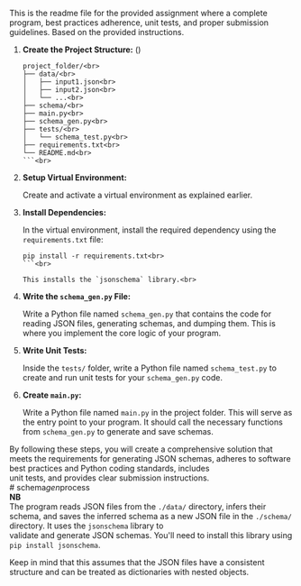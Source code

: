 
This is the readme file for the provided assignment where a complete program, best practices adherence, unit tests, and proper submission guidelines. Based on the provided instructions.
<br>

1. **Create the Project Structure:** (\)
   ```plaintext<br>
   project_folder/<br>
   ├── data/<br>
   │   ├── input1.json<br>
   │   ├── input2.json<br>
   │   └── ...<br>
   ├── schema/<br>
   ├── main.py<br>
   ├── schema_gen.py<br>
   ├── tests/<br>
   │   └── schema_test.py<br>
   ├── requirements.txt<br>
   └── README.md<br>
   ```<br>

2. **Setup Virtual Environment:**<br>

   Create and activate a virtual environment as explained earlier.<br>

3. **Install Dependencies:**<br>

   In the virtual environment, install the required dependency using the `requirements.txt` file:<br>

   ```sh<br>
   pip install -r requirements.txt<br>
   ```<br>

   This installs the `jsonschema` library.<br>

4. **Write the `schema_gen.py` File:**<br>

   Write a Python file named `schema_gen.py` that contains the code for reading JSON files, generating schemas, and dumping them. This is where you implement the core logic of your program.<br>

5. **Write Unit Tests:**<br>

   Inside the `tests/` folder, write a Python file named `schema_test.py` to create and run unit tests for your `schema_gen.py` code.<br>

6. **Create `main.py`:**<br>

   Write a Python file named `main.py` in the project folder. This will serve as the entry point to your program. It should call the necessary functions from `schema_gen.py` to generate and save schemas.<br>

By following these steps, you will create a comprehensive solution that meets the requirements for generating JSON schemas, adheres to software best practices and Python coding standards, includes <br>unit tests, and provides clear submission instructions.<br>
#   s c h e m a _ g e n _ p r o c e s s <br>
 
 
**NB**<br>
The program reads JSON files from the `./data/` directory, infers their schema, and saves the inferred schema as a new JSON file in the `./schema/` directory. It uses the `jsonschema` library to <br>validate and generate JSON schemas. You'll need to install this library using `pip install jsonschema`.<br>

Keep in mind that this assumes that the JSON files have a consistent structure and can be treated as dictionaries with nested objects.
